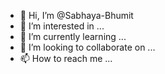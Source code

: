 - 👋 Hi, I’m @Sabhaya-Bhumit
- 👀 I’m interested in ...
- 🌱 I’m currently learning ...
- 💞️ I’m looking to collaborate on ...
- 📫 How to reach me ...

<!---
Sabhaya-Bhumit/Sabhaya-Bhumit is a ✨ special ✨ repository because its `README.md` (this file) appears on your GitHub profile.
You can click the Preview link to take a look at your changes.
--->
